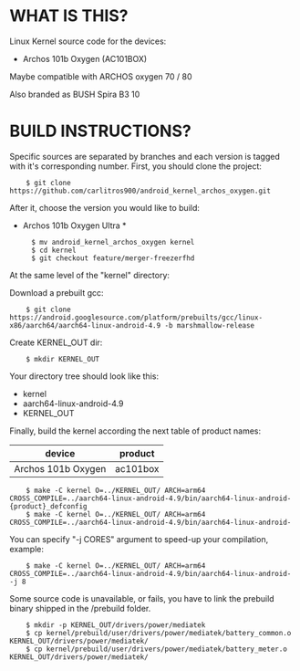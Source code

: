 WHAT IS THIS?
=============

Linux Kernel source code for the devices:
* Archos 101b Oxygen (AC101BOX)

Maybe compatible with ARCHOS oxygen 70 / 80

Also branded as BUSH Spira B3 10


BUILD INSTRUCTIONS?
===================

Specific sources are separated by branches and each version is tagged with it's corresponding number. First, you should
clone the project:

        $ git clone https://github.com/carlitros900/android_kernel_archos_oxygen.git

After it, choose the version you would like to build:

* Archos 101b Oxygen Ultra *

        $ mv android_kernel_archos_oxygen kernel
        $ cd kernel
        $ git checkout feature/merger-freezerfhd

At the same level of the "kernel" directory:

Download a prebuilt gcc:

        $ git clone https://android.googlesource.com/platform/prebuilts/gcc/linux-x86/aarch64/aarch64-linux-android-4.9 -b marshmallow-release 

Create KERNEL_OUT dir:

        $ mkdir KERNEL_OUT   

Your directory tree should look like this:
* kernel
* aarch64-linux-android-4.9
* KERNEL_OUT

Finally, build the kernel according the next table of product names:

| device                    | product                 |
| --------------------------|-------------------------|
| Archos 101b Oxygen        | ac101box                |


        $ make -C kernel O=../KERNEL_OUT/ ARCH=arm64 CROSS_COMPILE=../aarch64-linux-android-4.9/bin/aarch64-linux-android- {product}_defconfig
        $ make -C kernel O=../KERNEL_OUT/ ARCH=arm64 CROSS_COMPILE=../aarch64-linux-android-4.9/bin/aarch64-linux-android-                      
    
You can specify "-j CORES" argument to speed-up your compilation, example:

        $ make -C kernel O=../KERNEL_OUT/ ARCH=arm64 CROSS_COMPILE=../aarch64-linux-android-4.9/bin/aarch64-linux-android- -j 8

Some source code is unavailable, or fails, you have to link the prebuild binary shipped in the /prebuild folder. 

        $ mkdir -p KERNEL_OUT/drivers/power/mediatek
        $ cp kernel/prebuild/user/drivers/power/mediatek/battery_common.o KERNEL_OUT/drivers/power/mediatek/
        $ cp kernel/prebuild/user/drivers/power/mediatek/battery_meter.o KERNEL_OUT/drivers/power/mediatek/
